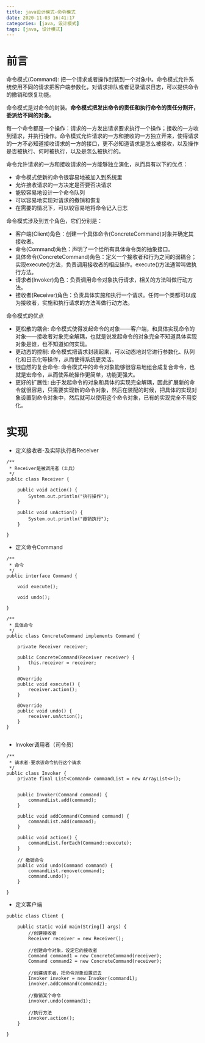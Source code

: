 ```yaml
---
title: java设计模式-命令模式
date: 2020-11-03 16:41:17
categories: [java, 设计模式] 
tags: [java, 设计模式]
---
```


# 前言

命令模式(Command): 把一个请求或者操作封装到一个对象中。命令模式允许系统使用不同的请求把客户端参数化，对请求排队或者记录请求日志，可以提供命令的撤销和恢复功能。

命令模式是对命令的封装。**命令模式把发出命令的责任和执行命令的责任分割开，委派给不同的对象。**

每一个命令都是一个操作：请求的一方发出请求要求执行一个操作；接收的一方收到请求，并执行操作。命令模式允许请求的一方和接收的一方独立开来，使得请求的一方不必知道接收请求的一方的接口，更不必知道请求是怎么被接收，以及操作是否被执行、何时被执行，以及是怎么被执行的。

命令允许请求的一方和接收请求的一方能够独立演化，从而具有以下的优点：

- 命令模式使新的命令很容易地被加入到系统里
- 允许接收请求的一方决定是否要否决请求
- 能较容易地设计一个命令队列
- 可以容易地实现对请求的撤销和恢复
- 在需要的情况下，可以较容易地将命令记入日志

命令模式涉及到五个角色，它们分别是：

- 客户端(Client)角色：创建一个具体命令(ConcreteCommand)对象并确定其接收者。
- 命令(Command)角色：声明了一个给所有具体命令类的抽象接口。
- 具体命令(ConcreteCommand)角色：定义一个接收者和行为之间的弱耦合；实现execute()方法，负责调用接收者的相应操作。execute()方法通常叫做执行方法。
- 请求者(Invoker)角色：负责调用命令对象执行请求，相关的方法叫做行动方法。
- 接收者(Receiver)角色：负责具体实施和执行一个请求。任何一个类都可以成为接收者，实施和执行请求的方法叫做行动方法。

 <!-- more -->

 命令模式的优点
- 更松散的耦合: 命令模式使得发起命令的对象——客户端，和具体实现命令的对象——接收者对象完全解耦，也就是说发起命令的对象完全不知道具体实现对象是谁，也不知道如何实现。
- 更动态的控制: 命令模式把请求封装起来，可以动态地对它进行参数化、队列化和日志化等操作，从而使得系统更灵活。
- 很自然的复合命令: 命令模式中的命令对象能够很容易地组合成复合命令，也就是宏命令，从而使系统操作更简单，功能更强大。
- 更好的扩展性: 由于发起命令的对象和具体的实现完全解耦，因此扩展新的命令就很容易，只需要实现新的命令对象，然后在装配的时候，把具体的实现对象设置到命令对象中，然后就可以使用这个命令对象，已有的实现完全不用变化。

 # 实现

* 定义接收者-及实际执行者Receiver
  
```
/**
 * Receiver是被调用者（士兵）
 */
public class Receiver {

    public void action() {
        System.out.println("执行操作");
    }

    public void unAction() {
        System.out.println("撤销执行");
    }

}

```

* 定义命令Command

```
/**
 * 命令
 */
public interface Command {

    void execute();

    void undo();

}

/**
 * 具体命令
 */
public class ConcreteCommand implements Command {

    private Receiver receiver;

    public ConcreteCommand(Receiver receiver) {
        this.receiver = receiver;
    }

    @Override
    public void execute() {
        receiver.action();
    }

    @Override
    public void undo() {
        receiver.unAction();
    }
}


```

* Invoker调用者（司令员）

```
/**
 * 请求者-要求该命令执行这个请求
 */
public class Invoker {
    private final List<Command> commandList = new ArrayList<>();


    public Invoker(Command command) {
        commandList.add(command);
    }

    public void addCommand(Command command) {
        commandList.add(command);
    }

    public void action() {
        commandList.forEach(Command::execute);
    }

    // 撤销命令
    public void undo(Command command) {
        commandList.remove(command);
        command.undo();
    }
    
}
```

* 定义客户端

```
public class Client {

    public static void main(String[] args) {
        //创建接收者
        Receiver receiver = new Receiver();

        //创建命令对象，设定它的接收者
        Command command1 = new ConcreteCommand(receiver);
        Command command2 = new ConcreteCommand(receiver);

        //创建请求者，把命令对象设置进去
        Invoker invoker = new Invoker(command1);
        invoker.addCommand(command2);

        //撤销某个命令
        invoker.undo(command1);
        
        //执行方法
        invoker.action();
    }

}

```